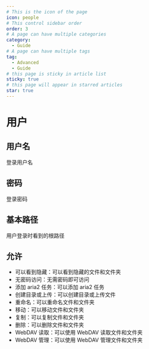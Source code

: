 ```yaml
---
# This is the icon of the page
icon: people
# This control sidebar order
order: 3
# A page can have multiple categories
category:
  - Guide
# A page can have multiple tags
tag:
  - Advanced
  - Guide
# this page is sticky in article list
sticky: true
# this page will appear in starred articles
star: true
---
```


# 用户

## 用户名

登录用户名

## 密码

登录密码

## 基本路径

用户登录时看到的根路径

## 允许

- 可以看到隐藏：可以看到隐藏的文件和文件夹
- 无密码访问：无需密码即可访问
- 添加 aria2 任务：可以添加 aria2 任务
- 创建目录或上传：可以创建目录或上传文件
- 重命名：可以重命名文件和文件夹
- 移动：可以移动文件和文件夹
- 复制：可以复制文件和文件夹
- 删除：可以删除文件和文件夹
- WebDAV 读取：可以使用 WebDAV 读取文件和文件夹
- WebDAV 管理：可以使用 WebDAV 管理文件和文件夹
